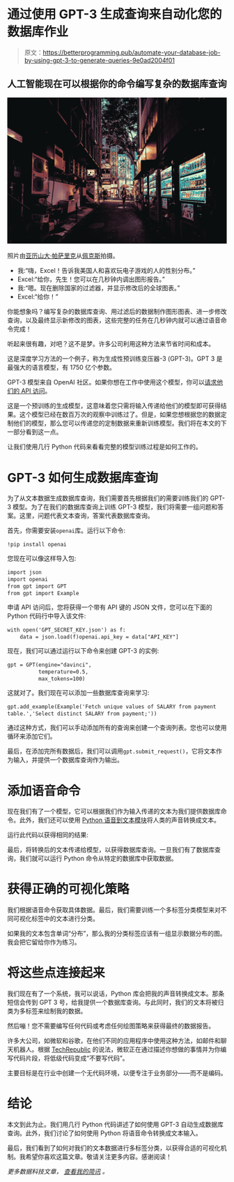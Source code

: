 # 通过使用 GPT-3 生成查询来自动化您的数据库作业

> 原文：<https://betterprogramming.pub/automate-your-database-job-by-using-gpt-3-to-generate-queries-9e0ad2004f01>

## 人工智能现在可以根据你的命令编写复杂的数据库查询

![](img/a6b47352e0975bfbff7cbe257fb2b091.png)

照片由[亚历山大·帕萨里克](https://www.pexels.com/@apasaric?utm_content=attributionCopyText&utm_medium=referral&utm_source=pexels)从[佩克斯](https://www.pexels.com/photo/lighted-vending-machines-on-street-2338113/?utm_content=attributionCopyText&utm_medium=referral&utm_source=pexels)拍摄。

*   我:“嗨，Excel！告诉我美国人和喜欢玩电子游戏的人的性别分布。”
*   Excel:“给你，先生！您可以在几秒钟内调出图形报告。”
*   我:“嗯。现在删除国家的过滤器，并显示修改后的全球图表。”
*   Excel:“给你！”

你能想象吗？编写复杂的数据库查询、用过滤后的数据制作图形图表、进一步修改查询，以及最终显示新修改的图表，这些完整的任务在几秒钟内就可以通过语音命令完成！

听起来很有趣，对吧？这不是梦。许多公司利用这种方法来节省时间和成本。

这是深度学习方法的一个例子，称为生成性预训练变压器-3 (GPT-3)。GPT 3 是最强大的语言模型，有 1750 亿个参数。

GPT-3 模型来自 OpenAI 社区。如果你想在工作中使用这个模型，你可以[请求他们的 API 访问](https://openai.com/blog/openai-api/)。

这是一个预训练的生成模型，这意味着您只需将输入传递给他们的模型即可获得结果。这个模型已经在数百万次的观察中训练过了。但是，如果您想根据您的数据定制他们的模型，那么您可以传递您的定制数据来重新训练模型。我们将在本文的下一部分看到这一点。

让我们使用几行 Python 代码来看看完整的模型训练过程是如何工作的。

# GPT-3 如何生成数据库查询

为了从文本数据生成数据库查询，我们需要首先根据我们的需要训练我们的 GPT-3 模型。为了在我们的数据库查询上训练 GPT-3 模型，我们将需要一组问题和答案。这里，问题代表文本查询，答案代表数据库查询。

首先，你需要安装`openai`库。运行以下命令:

```
!pip install openai
```

您现在可以像这样导入包:

```
import json
import openai
from gpt import GPT
from gpt import Example
```

申请 API 访问后，您将获得一个带有 API 键的 JSON 文件，您可以在下面的 Python 代码行中导入该文件:

```
with open('GPT_SECRET_KEY.json') as f:
    data = json.load(f)openai.api_key = data["API_KEY"]
```

现在，我们可以通过运行以下命令来创建 GPT-3 的实例:

```
gpt = GPT(engine="davinci",
          temperature=0.5,
          max_tokens=100)
```

这就对了。我们现在可以添加一些数据库查询来学习:

```
gpt.add_example(Example('Fetch unique values of SALARY from payment table.','Select distinct SALARY from payment;'))
```

通过这种方式，我们可以手动添加所有的查询来创建一个查询列表。您也可以使用循环来添加它们。

最后，在添加完所有数据后，我们可以调用`gpt.submit_request()`，它将文本作为输入，并提供一个数据库查询作为输出。

# 添加语音命令

现在我们有了一个模型，它可以根据我们作为输入传递的文本为我们提供数据库命令。此外，我们还可以使用 [Python 语音到文本模块](https://pypi.org/project/SpeechRecognition/)将人类的声音转换成文本。

运行此代码以获得相同的结果:

最后，将转换后的文本传递给模型，以获得数据库查询。一旦我们有了数据库查询，我们就可以运行 Python 命令从特定的数据库中获取数据。

# 获得正确的可视化策略

我们根据语音命令获取具体数据。最后，我们需要训练一个多标签分类模型来对不同可视化标签中的文本进行分类。

如果我的文本包含单词“分布”，那么我的分类标签应该有一组显示数据分布的图。我会把它留给你作为练习。

# 将这些点连接起来

我们现在有了一个系统，我可以说话，Python 库会把我的声音转换成文本。那条短信会传到 GPT 3 号，给我提供一个数据库查询。与此同时，我们的文本将被归类为多标签来绘制我的数据。

然后嘣！您不需要编写任何代码或考虑任何绘图策略来获得最终的数据报告。

许多大公司，如微软和谷歌，在他们不同的应用程序中使用这种方法，如邮件和聊天机器人。根据 [TechRepublic](https://www.techrepublic.com/article/from-low-code-to-no-code-azure-gpt-3-and-microsofts-power-platform/) 的说法，微软正在通过描述你想做的事情并为你编写代码片段，将低级代码变成“不要写代码”。

主要目标是在行业中创建一个无代码环境，以便专注于业务部分——而不是编码。

# 结论

本文到此为止。我们用几行 Python 代码讲述了如何使用 GPT-3 自动生成数据库查询。此外，我们讨论了如何使用 Python 将语音命令转换成文本输入。

最后，我们看到了如何对我们的文本数据进行多标签分类，以获得合适的可视化机制。我希望你喜欢这篇文章。敬请关注更多内容。感谢阅读！

*更多数据科技文章，* [*查看我的简讯*](https://mailchi.mp/4d33914bb328/pranjals-newsletter) *。*